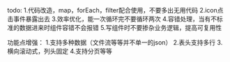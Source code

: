 todo:
1.代码改造，map，forEach，filter配合使用，不要多出无用代码
2.icon点击事件暴露出去
3.效率优化，能一次循环完不要循环两次
4.容错处理，当有不标准的数据进来时组件容错不会报错
5.写组件时不要掺杂业务逻辑，提高可复用性

功能点增强：
1.支持多种数据（文件流等等并不单一的json）
2.表头支持多行
3.横向滚动式，列头固定
4.支持分页等等



